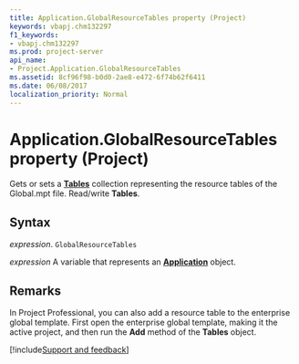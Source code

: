```yaml
---
title: Application.GlobalResourceTables property (Project)
keywords: vbapj.chm132297
f1_keywords:
- vbapj.chm132297
ms.prod: project-server
api_name:
- Project.Application.GlobalResourceTables
ms.assetid: 8cf96f98-b0d0-2ae8-e472-6f74b62f6411
ms.date: 06/08/2017
localization_priority: Normal
---
```



# Application.GlobalResourceTables property (Project)

Gets or sets a  **[Tables](Project.Table.md)** collection representing the resource tables of the Global.mpt file. Read/write **Tables**.


## Syntax

_expression_. `GlobalResourceTables`

_expression_ A variable that represents an **[Application](Project.Application.md)** object.


## Remarks

 In Project Professional, you can also add a resource table to the enterprise global template. First open the enterprise global template, making it the active project, and then run the **Add** method of the **Tables** object.

[!include[Support and feedback](~/includes/feedback-boilerplate.md)]